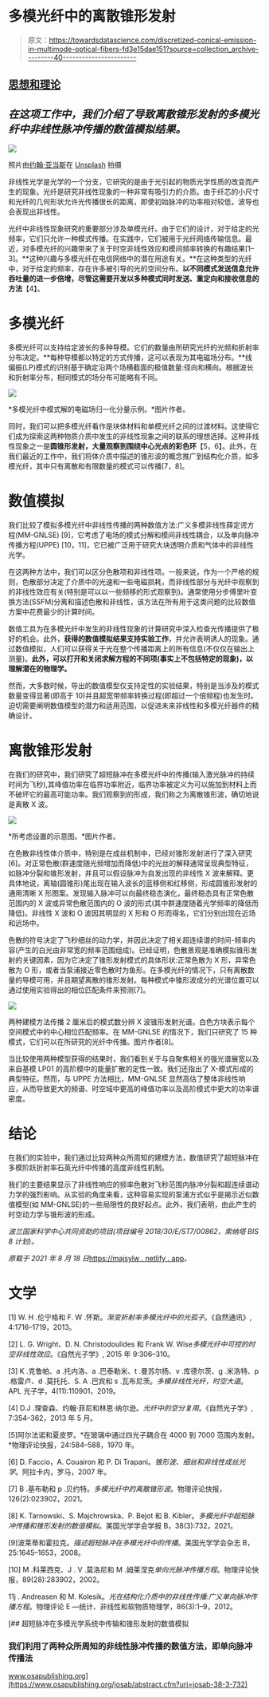 # 多模光纤中的离散锥形发射

> 原文：<https://towardsdatascience.com/discretized-conical-emission-in-multimode-optical-fibers-fd3e15dae151?source=collection_archive---------40----------------------->

## [思想和理论](https://towardsdatascience.com/tagged/thoughts-and-theory)

## *在这项工作中，我们介绍了导致离散锥形发射的多模光纤中非线性脉冲传播的数值模拟结果。*

![](img/73d07d16e91ded1755c386a8252b4bc7.png)

照片由[约翰·亚当斯](https://unsplash.com/@johnladams?utm_source=medium&utm_medium=referral)在 [Unsplash](https://unsplash.com?utm_source=medium&utm_medium=referral) 拍摄

非线性光学是光学的一个分支，它研究的是由于光引起的物质光学性质的改变而产生的现象。光纤是研究非线性现象的一种非常有吸引力的介质。由于纤芯的小尺寸和光纤的几何形状允许光传播很长的距离，即使初始脉冲的功率相对较低，波导也会表现出非线性。

光纤中非线性现象研究的重要部分涉及单模光纤。由于它们的设计，对于给定的光频率，它们只允许一种模式传播。在实践中，它们被用于光纤网络传输信息。最近，对多模光纤的兴趣带来了关于时空非线性效应和模间频率转换的有趣结果[1–3]。**这种兴趣与多模光纤在电信网络中的潜在用途有关。**在这种类型的光纤中，对于给定的频率，存在许多被引导的光的空间分布。**以不同模式发送信息允许吞吐量的进一步倍增，尽管这需要开发以多种模式同时发送、重定向和接收信息的方法**【4】。

# 多模光纤

多模光纤可以支持给定波长的多种导模。它们的数量由所研究光纤的光频和折射率分布决定。**每种导模都以特定的方式传播，这可以表现为其电磁场分布。**线偏振(LP)模式的识别基于确定沿两个场横截面的极值数量:径向和横向。根据波长和折射率分布，相同模式的场分布可能略有不同。

![](img/d2c389fe726978bc055715115cbff30f.png)

*多模光纤中模式解的电磁场归一化分量示例。*图片作者。

同时，我们可以把多模光纤看作是块体材料和单模光纤之间的过渡材料。这使得它们成为探索这两种物质介质中发生的非线性现象之间的联系的理想选择。这种非线性现象之一是**圆锥形发射，大量观察到围绕中心光点的彩色环**【5，6】。此外，在我们最近的工作中，我们将体介质中描述的锥形波的概念推广到结构化介质，如多模光纤，其中只有离散和有限数量的模式可以传播[7，8]。

# 数值模拟

我们比较了模拟多模光纤中非线性传播的两种数值方法:广义多模非线性薛定谔方程(MM-GNLSE) [9]，它考虑了电场的模式分解和模间非线性耦合，以及单向脉冲传播方程(UPPE) [10，11]，它已被广泛用于研究大块透明介质和气体中的非线性光学。

在这两种方法中，我们可以区分色散项和非线性项。一般来说，作为一个严格的规则，色散部分决定了介质中的光速和一些电磁损耗，而非线性部分与光纤中观察到的非线性效应有关(特别是可以以一些频移的形式观察到)。通常使用分步傅里叶变换方法(SSFM)分离和描述色散和非线性，该方法在所有用于这类问题的比较数值方案中花费最少的计算时间。

数值工具为在多模光纤中发生的非线性现象的计算研究中深入检查光传播提供了极好的机会。此外，**获得的数值模拟结果支持实验工作**，并允许表明诱人的现象。通过数值模拟，人们可以获得关于光在整个传播距离上的所有信息(不仅仅在输出上测量)。**此外，可以打开和关闭求解方程的不同项(事实上不包括特定的现象)，以理解潜在的物理学。**

然而，大多数时候，导出的数值模型仅支持定性的实验结果，特别是当涉及的模式数量变得显著(即高于 10)并且超宽带频率转换过程(即超过一个倍频程)也发生时。迫切需要阐明数值模型的潜力和适用范围，以促进未来非线性和多模光纤器件的精确设计。

# 离散锥形发射

在我们的研究中，我们研究了超短脉冲在多模光纤中的传播(输入激光脉冲的持续时间为飞秒),其峰值功率在临界功率附近，临界功率被定义为可以施加到材料上而不破坏它的最高可能功率。我们观察到的形成，我们称之为离散锥形波，确切地说是离散 X 波。

![](img/a83307802ebece5dc995487f09ec9d5d.png)

*所考虑设置的示意图。*图片作者。

在色散非线性体介质中，特别是在成丝机制中，已经对锥形发射进行了深入研究[6]。对正常色散(群速度随光频增加而降低)中的光丝的解释通常呈现典型特征，如脉冲分裂和锥形发射，并且可以假设脉冲为自发出现的非线性 X 波来解释。更具体地说，离轴(圆锥形)尾出现在输入波长的蓝移侧和红移侧，形成圆锥形发射的通用清晰 X 形图案。发现输入脉冲可以向最终稳态演化，最终稳态具有正常色散范围内的 X 波或异常色散范围内的 O 波的形式(其中群速度随着光学频率的降低而降低)。非线性 X 波和 O 波因其明显的 X 形和 O 形而得名，它们分别出现在近场和远场中。

色散的符号决定了飞秒细丝的动力学，并因此决定了相关超连续谱的时间-频率内容(产生的白光由非常宽的频率范围组成)。已经证明，色散景观是准确模拟锥形发射的关键因素，因为它决定了锥形发射模式的具体形状:正常色散为 X 形，异常色散为 O 形，或者当泵浦接近零色散时为鱼形。在多模光纤的情况下，只有离散数量的导模可用，并且期望离散的锥形发射。每种模式中锥形波成分的光谱位置可以通过使用实验得出的相位匹配条件来预测[7]。

![](img/3ce19456ec2fc160df0cc543c47ae586.png)

两种建模方法传播 2 厘米后的模式数分辨 X 波锥形发射光谱。白色方块表示每个空间模式中的中心相位匹配频率。在 MM-GNLSE 的情况下，我们只研究了 15 种模式，它们可以在所研究的光纤中传播。图片作者[8]。

当比较使用两种模型获得的结果时，我们看到关于与自聚焦相关的强光谱展宽以及来自基模 LP01 的高阶模中的能量扩散的定性一致。我们还指出了 X-模式形成的典型特征。然而，与 UPPE 方法相比，MM-GNLSE 显然高估了整体非线性响应，从而导致更大的频谱、时空域中更高的峰值功率以及高阶模式中更大的功率谱密度。

# 结论

在我们的实验中，我们通过比较两种众所周知的建模方法，数值研究了超短脉冲在多模阶跃折射率石英光纤中传播的高度非线性机制。

我们的主要结果显示了非线性响应的频率色散对飞秒范围内脉冲分裂和超连续谱动力学的强烈影响。从实验的角度来看，这种容易实现的泵浦方式似乎是揭示近似数值模型(如 MM-GNLSE)的一些局限性的良好起点。此外，我们表明，由此产生的时空动力学与锥形波的形成。

*波兰国家科学中心共同资助的项目(项目编号 2018/30/E/ST7/00862，索纳塔 BIS 8 计划)。*

*原载于 2021 年 8 月 18 日*[https://majsylw . netlify . app](https://majsylw.netlify.app/post/conical/)*。*

# 文学

[1] W. H .伦宁格和 F. W .怀斯。*渐变折射率多模光纤中的光孤子*。《自然通讯》, 4:1716–1719，2013。

[2] L. G. Wright、D. N. Christodoulides 和 Frank W. Wise*多模光纤中可控的时空非线性效应*。《自然光子学》, 2015 年 9:306–310。

[3] K .克鲁帕、a .托内洛、a .巴泰勒米、t .曼苏尔扬、v .库德尔茨、g .米洛特、p .格雷卢、d .莫托托、S. A .巴宾和 s .瓦布尼茨。*多模非线性光纤，时空大道*。APL 光子学，4(11):110901，2019。

[4] D.J .理查森、约翰·菲尼和林恩·纳尔逊。*光纤中的空分复用*。《自然光子学》, 7:354–362，2013 年 5 月。

[5]阿尔法诺和夏皮罗。*在玻璃中通过四光子耦合在 4000 到 7000 范围内发射。*物理评论快报，24:584–588，1970 年。

[6] D. Faccio，A. Couairon 和 P. Di Trapani。*锥形波、细丝和非线性成丝光学*。阿拉卡内，罗马，2007 年。

[7] B .基布勒和 p .贝约特。*多模光纤中的离散锥形波*。物理评论快报，126(2):023902，2021。

[8] K. Tarnowski、S. Majchrowska、P. Bejot 和 B. Kibler。*多模光纤中超短脉冲传播和锥形发射的数值模拟*。美国光学学会学报 B，38(3):732，2021。

[9]波莱蒂和霍拉克。*描述超短脉冲在多模光纤中的传播*。美国光学学会杂志 B，25:1645–1653，2008。

[10] M .科莱西克、J . V .莫洛尼和 M .姆莱涅克*单向光脉冲传播方程*。物理评论快报，89(28):283902，2002。

11j . Andreasen 和 M. Kolesik。*光在结构化介质中的非线性传播:广义单向脉冲传播方程*。物理评论 E —统计、非线性和软物质物理学，86(3):1–9，2012。

[](https://www.osapublishing.org/josab/abstract.cfm?uri=josab-38-3-732) [## 超短脉冲在多模光学系统中传输和锥形发射的数值模拟

### 我们利用了两种众所周知的非线性脉冲传播的数值方法，即单向脉冲传播法

www.osapublishing.org](https://www.osapublishing.org/josab/abstract.cfm?uri=josab-38-3-732)